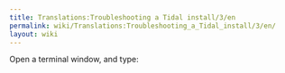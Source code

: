 ```yaml
---
title: Translations:Troubleshooting a Tidal install/3/en
permalink: wiki/Translations:Troubleshooting_a_Tidal_install/3/en/
layout: wiki
---
```


Open a terminal window, and type:

